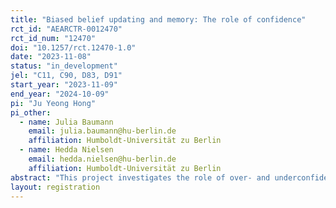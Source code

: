 ```yaml
---
title: "Biased belief updating and memory: The role of confidence"
rct_id: "AEARCTR-0012470"
rct_id_num: "12470"
doi: "10.1257/rct.12470-1.0"
date: "2023-11-08"
status: "in_development"
jel: "C11, C90, D83, D91"
start_year: "2023-11-09"
end_year: "2024-10-09"
pi: "Ju Yeong Hong"
pi_other:
  - name: Julia Baumann
    email: julia.baumann@hu-berlin.de
    affiliation: Humboldt-Universität zu Berlin
  - name: Hedda Nielsen
    email: hedda.nielsen@hu-berlin.de
    affiliation: Humboldt-Universität zu Berlin
abstract: "This project investigates the role of over- and underconfidence in belief updating and recall of feedback. While previous research finds mixed results for how positive and negative feedback impacts belief updating and recall, the overall focus has been on how (asymmetric) belief updating affects individuals’ confidence. Instead, we ask how exogenously inducing high or low confidence impacts feedback processing. In addition, we study whether confidence and its impacts on belief updating have persistent effects on the recall of feedback."
layout: registration
---
```


